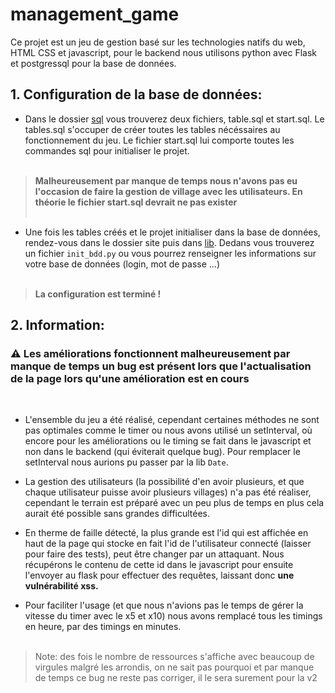 # management_game

Ce projet est un jeu de gestion basé sur les technologies natifs du web, HTML CSS et javascript, pour le backend nous utilisons python avec Flask et postgressql pour la base de données.

## 1. Configuration de la base de données:

- Dans le dossier [sql](https://github.com/LeSeulMano/management_game/tree/main/sql) vous trouverez deux fichiers, table.sql et start.sql. Le tables.sql s'occuper de créer toutes les tables nécéssaires au fonctionnement du jeu. Le fichier start.sql lui comporte toutes les commandes sql pour initialiser le projet. <br><br>

>__Malheureusement par manque de temps nous n'avons pas eu l'occasion de faire la gestion de village avec les utilisateurs. En théorie le fichier start.sql devrait ne pas exister__<br><br>

- Une fois les tables créés et le projet initialiser dans la base de données, rendez-vous dans le dossier site puis dans [lib](https://github.com/LeSeulMano/management_game/tree/main/site/lib). Dedans vous trouverez un fichier ```init_bdd.py``` ou vous pourrez renseigner les informations sur votre base de données (login, mot de passe ...) <br><br>

>__La configuration est terminé !__

## 2. Information:

 ### ⚠️ Les améliorations fonctionnent malheureusement par manque de temps un bug est présent lors que l'actualisation de la page lors qu'une amélioration est en cours
 <br>
 
 - L'ensemble du jeu a été réalisé, cependant certaines méthodes ne sont pas optimales comme le timer ou nous avons utilisé un setInterval, où encore pour les améliorations ou le timing se fait dans le javascript et non dans le backend (qui éviterait quelque bug). Pour remplacer le setInterval nous aurions pu passer par la lib ```Date```.<br>
   
 - La gestion des utilisateurs (la possibilité d'en avoir plusieurs, et que chaque utilisateur puisse avoir plusieurs villages) n'a pas été réaliser, cependant le terrain est préparé avec un peu plus de temps en plus cela aurait été possible sans grandes difficultées. <br>
 - En therme de faille détecté, la plus grande est l'id qui est affichée en haut de la page qui stocke en fait l'id de l'utilisateur connecté (laisser pour faire des tests), peut être changer par un attaquant. Nous récupérons le contenu de cette id dans le javascript pour ensuite l'envoyer au flask pour effectuer des requêtes, laissant donc __une vulnérabilité xss.__ <br>
 - Pour faciliter l'usage (et que nous n'avions pas le temps de gérer la vitesse du timer avec le x5 et x10) nous avons remplacé tous les timings en heure, par des timings en minutes.<br><br>


> Note: des fois le nombre de ressources s'affiche avec beaucoup de virgules malgré les arrondis, on ne sait pas pourquoi et par manque de temps ce bug ne reste pas corriger, il le sera surement pour la v2
